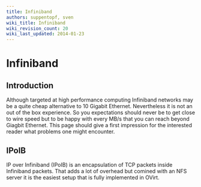```yaml
---
title: Infiniband
authors: suppentopf, sven
wiki_title: Infiniband
wiki_revision_count: 20
wiki_last_updated: 2014-01-23
---
```


# Infiniband

## Introduction

Although targeted at high performance computing Infiniband networks may be a quite cheap alternative to 10 Gigabit Ethernet. Nevertheless it is not an out of the box experience. So you expectations should never be to get close to wire speed but to be happy with every MB/s that you can reach beyond Giagbit Ethernet. This page should give a first impression for the interested reader what problems one might encounter.

## IPoIB

IP over Infiniband (IPoIB) is an encapsulation of TCP packets inside Infiniband packets. That adds a lot of overhead but comined with an NFS server it is the easiest setup that is fully implemented in OVirt.
